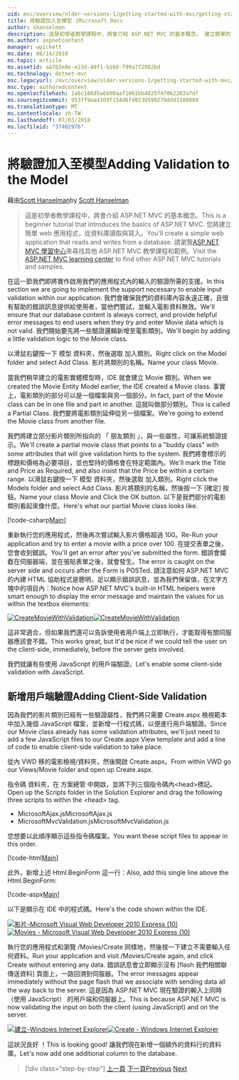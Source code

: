 ```yaml
---
uid: mvc/overview/older-versions-1/getting-started-with-mvc/getting-started-with-mvc-part7
title: 將驗證加入至模型 |Microsoft Docs
author: shanselman
description: 這是初學者教學課程中，將會介紹 ASP.NET MVC 的基本概念。 建立簡單的 web 應用程式，從資料庫讀取與寫入。
ms.author: aspnetcontent
manager: wpickett
ms.date: 08/14/2010
ms.topic: article
ms.assetid: aa7b3e8e-e23d-49f1-b160-f99a7f2982bd
ms.technology: dotnet-mvc
msc.legacyurl: /mvc/overview/older-versions-1/getting-started-with-mvc/getting-started-with-mvc-part7
msc.type: authoredcontent
ms.openlocfilehash: 1a8c186d5a6b00aaf1061bb4025f4f062203a7df
ms.sourcegitcommit: 953ff9ea4369f154d6fd0239599279ddd3280009
ms.translationtype: MT
ms.contentlocale: zh-TW
ms.lasthandoff: 07/03/2018
ms.locfileid: "37402976"
---
```

<a name="adding-validation-to-the-model"></a><span data-ttu-id="b6cd1-104">將驗證加入至模型</span><span class="sxs-lookup"><span data-stu-id="b6cd1-104">Adding Validation to the Model</span></span>
====================
<span data-ttu-id="b6cd1-105">藉由[Scott Hanselman](https://github.com/shanselman)</span><span class="sxs-lookup"><span data-stu-id="b6cd1-105">by [Scott Hanselman](https://github.com/shanselman)</span></span>

> <span data-ttu-id="b6cd1-106">這是初學者教學課程中，將會介紹 ASP.NET MVC 的基本概念。</span><span class="sxs-lookup"><span data-stu-id="b6cd1-106">This is a beginner tutorial that introduces the basics of ASP.NET MVC.</span></span> <span data-ttu-id="b6cd1-107">您將建立簡單 web 應用程式，從資料庫讀取與寫入。</span><span class="sxs-lookup"><span data-stu-id="b6cd1-107">You'll create a simple web application that reads and writes from a database.</span></span> <span data-ttu-id="b6cd1-108">請瀏覽[ASP.NET MVC 學習中心](../../../index.md)來尋找其他 ASP.NET MVC 教學課程和範例。</span><span class="sxs-lookup"><span data-stu-id="b6cd1-108">Visit the [ASP.NET MVC learning center](../../../index.md) to find other ASP.NET MVC tutorials and samples.</span></span>


<span data-ttu-id="b6cd1-109">在這一節我們即將實作啟用我們的應用程式內的輸入的驗證所需的支援。</span><span class="sxs-lookup"><span data-stu-id="b6cd1-109">In this section we are going to implement the support necessary to enable input validation within our application.</span></span> <span data-ttu-id="b6cd1-110">我們會確保我們的資料庫內容永遠正確，且很有幫助的錯誤訊息提供給使用者，當他們嘗試，並輸入電影資料無效。</span><span class="sxs-lookup"><span data-stu-id="b6cd1-110">We'll ensure that our database content is always correct, and provide helpful error messages to end users when they try and enter Movie data which is not valid.</span></span> <span data-ttu-id="b6cd1-111">我們開始要先將一些驗證邏輯新增至電影類別。</span><span class="sxs-lookup"><span data-stu-id="b6cd1-111">We'll begin by adding a little validation logic to the Movie class.</span></span>

<span data-ttu-id="b6cd1-112">以滑鼠右鍵按一下 模型 資料夾，然後選取 加入類別。</span><span class="sxs-lookup"><span data-stu-id="b6cd1-112">Right click on the Model folder and select Add Class.</span></span> <span data-ttu-id="b6cd1-113">影片將類別的名稱。</span><span class="sxs-lookup"><span data-stu-id="b6cd1-113">Name your class Movie.</span></span>

<span data-ttu-id="b6cd1-114">當我們稍早建立的電影實體模型時，IDE 就會建立 Movie 類別。</span><span class="sxs-lookup"><span data-stu-id="b6cd1-114">When we created the Movie Entity Model earlier, the IDE created a Movie class.</span></span> <span data-ttu-id="b6cd1-115">事實上，電影類別的部分可以是一個檔案與另一個部分。</span><span class="sxs-lookup"><span data-stu-id="b6cd1-115">In fact, part of the Movie class can be in one file and part in another.</span></span> <span data-ttu-id="b6cd1-116">這就叫做部分類別。</span><span class="sxs-lookup"><span data-stu-id="b6cd1-116">This is called a Partial Class.</span></span> <span data-ttu-id="b6cd1-117">我們要將電影類別延伸從另一個檔案。</span><span class="sxs-lookup"><span data-stu-id="b6cd1-117">We're going to extend the Movie class from another file.</span></span>

<span data-ttu-id="b6cd1-118">我們將建立部分影片類別所指向的 「 朋友類別 」，與一些屬性，可讓系統驗證提示。</span><span class="sxs-lookup"><span data-stu-id="b6cd1-118">We'll create a partial movie class that points to a "buddy class" with some attributes that will give validation hints to the system.</span></span> <span data-ttu-id="b6cd1-119">我們將會標示的標題和價格為必要項目，並也堅持的價格會在特定範圍內。</span><span class="sxs-lookup"><span data-stu-id="b6cd1-119">We'll mark the Title and Price as Required, and also insist that the Price be within a certain range.</span></span> <span data-ttu-id="b6cd1-120">以滑鼠右鍵按一下 模型 資料夾，然後選取 加入類別。</span><span class="sxs-lookup"><span data-stu-id="b6cd1-120">Right click the Models folder and select Add Class.</span></span> <span data-ttu-id="b6cd1-121">影片將類別的名稱，然後按一下 [確定] 按鈕。</span><span class="sxs-lookup"><span data-stu-id="b6cd1-121">Name your class Movie and Click the OK button.</span></span> <span data-ttu-id="b6cd1-122">以下是我們部分的電影類別看起來像什麼。</span><span class="sxs-lookup"><span data-stu-id="b6cd1-122">Here's what our partial Movie class looks like.</span></span>

[!code-csharp[Main](getting-started-with-mvc-part7/samples/sample1.cs)]

<span data-ttu-id="b6cd1-123">重新執行您的應用程式，然後再次嘗試輸入影片價格超過 100。</span><span class="sxs-lookup"><span data-stu-id="b6cd1-123">Re-Run your application and try to enter a movie with a price over 100.</span></span> <span data-ttu-id="b6cd1-124">在提交表單之後，您會收到錯誤。</span><span class="sxs-lookup"><span data-stu-id="b6cd1-124">You'll get an error after you've submitted the form.</span></span> <span data-ttu-id="b6cd1-125">錯誤會攔截在伺服器端，並在張貼表單之後，就會發生。</span><span class="sxs-lookup"><span data-stu-id="b6cd1-125">The error is caught on the server side and occurs after the Form is POSTed.</span></span> <span data-ttu-id="b6cd1-126">請注意如何 ASP.NET MVC 的內建 HTML 協助程式是聰明，足以顯示錯誤訊息，並為我們保留值，在文字方塊中的項目內：</span><span class="sxs-lookup"><span data-stu-id="b6cd1-126">Notice how ASP.NET MVC's built-in HTML helpers were smart enough to display the error message and maintain the values for us within the textbox elements:</span></span>

<span data-ttu-id="b6cd1-127">[![CreateMovieWithValidation](getting-started-with-mvc-part7/_static/image2.png)](getting-started-with-mvc-part7/_static/image1.png)</span><span class="sxs-lookup"><span data-stu-id="b6cd1-127">[![CreateMovieWithValidation](getting-started-with-mvc-part7/_static/image2.png)](getting-started-with-mvc-part7/_static/image1.png)</span></span>

<span data-ttu-id="b6cd1-128">這非常適合，但如果我們還可以告訴使用者用戶端上立即執行，才能取得有關伺服器應該會不錯。</span><span class="sxs-lookup"><span data-stu-id="b6cd1-128">This works great, but it'd be nice if we could tell the user on the client-side, immediately, before the server gets involved.</span></span>

<span data-ttu-id="b6cd1-129">我們就讓有些使用 JavaScript 的用戶端驗證。</span><span class="sxs-lookup"><span data-stu-id="b6cd1-129">Let's enable some client-side validation with JavaScript.</span></span>

## <a name="adding-client-side-validation"></a><span data-ttu-id="b6cd1-130">新增用戶端驗證</span><span class="sxs-lookup"><span data-stu-id="b6cd1-130">Adding Client-Side Validation</span></span>

<span data-ttu-id="b6cd1-131">因為我們的影片類別已經有一些驗證屬性，我們將只需要 Create.aspx 檢視範本中加入幾個 JavaScript 檔案，並新增一行程式碼，以便進行用戶端驗證。</span><span class="sxs-lookup"><span data-stu-id="b6cd1-131">Since our Movie class already has some validation attributes, we'll just need to add a few JavaScript files to our Create.aspx View template and add a line of code to enable client-side validation to take place.</span></span>

<span data-ttu-id="b6cd1-132">從內 VWD 移的電影檢視/資料夾，然後開啟 Create.aspx。</span><span class="sxs-lookup"><span data-stu-id="b6cd1-132">From within VWD go our Views/Movie folder and open up Create.aspx.</span></span>

<span data-ttu-id="b6cd1-133">指令碼 資料夾，在 方案總管 中開啟，並將下列三個指令碼內&lt;head&gt;標記。</span><span class="sxs-lookup"><span data-stu-id="b6cd1-133">Open up the Scripts folder in the Solution Explorer and drag the following three scripts to within the &lt;head&gt; tag.</span></span>

- <span data-ttu-id="b6cd1-134">MicrosoftAjax.js</span><span class="sxs-lookup"><span data-stu-id="b6cd1-134">MicrosoftAjax.js</span></span>
- <span data-ttu-id="b6cd1-135">MicrosoftMvcValidation.js</span><span class="sxs-lookup"><span data-stu-id="b6cd1-135">MicrosoftMvcValidation.js</span></span>

<span data-ttu-id="b6cd1-136">您想要以此順序顯示這些指令碼檔案。</span><span class="sxs-lookup"><span data-stu-id="b6cd1-136">You want these script files to appear in this order.</span></span>

[!code-html[Main](getting-started-with-mvc-part7/samples/sample2.html)]

<span data-ttu-id="b6cd1-137">此外，新增上述 Html.BeginForm 這一行：</span><span class="sxs-lookup"><span data-stu-id="b6cd1-137">Also, add this single line above the Html.BeginForm:</span></span>

[!code-aspx[Main](getting-started-with-mvc-part7/samples/sample3.aspx)]

<span data-ttu-id="b6cd1-138">以下是顯示在 IDE 中的程式碼。</span><span class="sxs-lookup"><span data-stu-id="b6cd1-138">Here's the code shown within the IDE.</span></span>

<span data-ttu-id="b6cd1-139">[![影片-Microsoft Visual Web Developer 2010 Express (10)](getting-started-with-mvc-part7/_static/image4.png)](getting-started-with-mvc-part7/_static/image3.png)</span><span class="sxs-lookup"><span data-stu-id="b6cd1-139">[![Movies - Microsoft Visual Web Developer 2010 Express (10)](getting-started-with-mvc-part7/_static/image4.png)](getting-started-with-mvc-part7/_static/image3.png)</span></span>

<span data-ttu-id="b6cd1-140">執行您的應用程式和瀏覽 /Movies/Create 同樣地，然後按一下建立不需要輸入任何資料。</span><span class="sxs-lookup"><span data-stu-id="b6cd1-140">Run your application and visit /Movies/Create again, and click Create without entering any data.</span></span> <span data-ttu-id="b6cd1-141">錯誤訊息會立即顯示沒有 [flash 我們相關聯傳送資料] 頁面上，一路回溯到伺服器。</span><span class="sxs-lookup"><span data-stu-id="b6cd1-141">The error messages appear immediately without the page flash that we associate with sending data all the way back to the server.</span></span> <span data-ttu-id="b6cd1-142">這是因為 ASP.NET MVC 現在驗證的輸入上同時 （使用 JavaScript） 的用戶端和伺服器上。</span><span class="sxs-lookup"><span data-stu-id="b6cd1-142">This is because ASP.NET MVC is now validating the input on both the client (using JavaScript) and on the server.</span></span>

<span data-ttu-id="b6cd1-143">[![建立-Windows Internet Explorer](getting-started-with-mvc-part7/_static/image6.png)](getting-started-with-mvc-part7/_static/image5.png)</span><span class="sxs-lookup"><span data-stu-id="b6cd1-143">[![Create - Windows Internet Explorer](getting-started-with-mvc-part7/_static/image6.png)](getting-started-with-mvc-part7/_static/image5.png)</span></span>

<span data-ttu-id="b6cd1-144">這狀況良好 ！</span><span class="sxs-lookup"><span data-stu-id="b6cd1-144">This is looking good!</span></span> <span data-ttu-id="b6cd1-145">讓我們現在新增一個額外的資料行的資料庫。</span><span class="sxs-lookup"><span data-stu-id="b6cd1-145">Let's now add one additional column to the database.</span></span>

> [!div class="step-by-step"]
> <span data-ttu-id="b6cd1-146">[上一頁](getting-started-with-mvc-part6.md)
> [下一頁](getting-started-with-mvc-part8.md)</span><span class="sxs-lookup"><span data-stu-id="b6cd1-146">[Previous](getting-started-with-mvc-part6.md)
[Next](getting-started-with-mvc-part8.md)</span></span>
